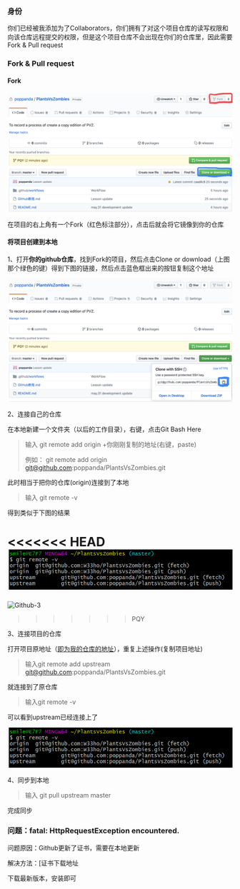### 身份

你们已经被我添加为了Collaborators，你们拥有了对这个项目仓库的读写权限和向该仓库远程提交的权限，但是这个项目仓库不会出现在你们的仓库里，因此需要Fork & Pull request

### Fork & Pull request

#### Fork

![Github-1](./Pic/Github-1.png)

在项目的右上角有一个Fork（红色标注部分），点击后就会将它镜像到你的仓库

#### 将项目创建到本地

1、打开**你的github仓库**，找到Fork的项目，然后点击Clone or download（上图那个绿色的键）得到下图的链接，然后点击蓝色框出来的按钮复制这个地址

![Github-2](./Pic/Github-2.png)

2、连接自己的仓库

在本地新建一个文件夹（以后的工作目录），右键，点击Git Bash Here

> 输入 git remote add origin +你刚刚复制的地址(右键，paste)
>
> 例如： git remote add origin git@github.com:poppanda/PlantsVsZombies.git

此时相当于把你的仓库(origin)连接到了本地

> 输入 git remote -v

得到类似于下图的结果

<<<<<<< HEAD
![Github-3](./Pic/Github-4.png)
=======
![Github-3](/Users/smile./Code/JavaProjects/PlantsVsZombies/Pic/Github-3.png)
>>>>>>> PQY

3、连接项目的仓库

打开项目原地址（[即为我的仓库的地址](https://github.com/poppanda/PlantsVsZombies)），重复上述操作(复制项目地址)

> 输入git remote add upstream  git@github.com:poppanda/PlantsVsZombies.git

就连接到了原仓库

> 输入git remote -v

可以看到upstream已经连接上了

![](./Pic/Github-4.png)

4、同步到本地

> 输入 git pull upstream master

完成同步

### 问题：fatal: HttpRequestException encountered.

问题原因：Github更新了证书，需要在本地更新

解决方法：[证书下载地址

下载最新版本，安装即可